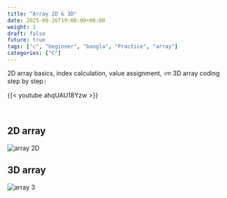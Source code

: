 ```yaml
---
title: "Array 2D & 3D"
date: 2025-09-26T19:00:00+08:00
weight: 1
draft: false
future: true
tags: ["c", "beginner", "bangla", "Practice", "array"]
categories: ["C"]
---
```


2D array basics, index calculation, value assignment, এবং 3D array coding step by step।

{{< youtube  ahqUAU18Yzw >}}

<br>

## 2D array

![array 2D](/yt/images/array2.svg)

## 3D array

![array 3](/yt/images/array1.svg)
